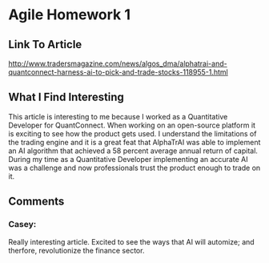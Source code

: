 # Agile Homework 1

## Link To Article
http://www.tradersmagazine.com/news/algos_dma/alphatrai-and-quantconnect-harness-ai-to-pick-and-trade-stocks-118955-1.html

## What I Find Interesting
This article is interesting to me because I worked as a Quantitative Developer for QuantConnect. When working on an open-source platform it is exciting to see how the product gets used. I understand the limitations of the trading engine and it is a great feat that AlphaTrAI was able to implement an AI algorithm that achieved a 58 percent average annual return of capital. During my time as a Quantitative Developer implementing an accurate AI was a challenge and now professionals trust the product enough to trade on it.
 
 ## Comments
 ### Casey:
 Really interesting article. Excited to see the ways that AI will automize; and therfore, revolutionize the finance sector. 

